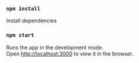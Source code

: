 ### `npm install`

Install dependencies<br />

### `npm start`

Runs the app in the development mode.<br />
Open [http://localhost:3000](http://localhost:3000) to view it in the browser.